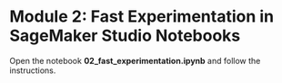 # Module 2: Fast Experimentation in SageMaker Studio Notebooks

Open the notebook **02_fast_experimentation.ipynb** and follow the instructions. 